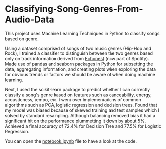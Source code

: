 # Classifying-Song-Genres-From-Audio-Data
This project uses Machine Learning Techniques in Python to classify songs based on genre. 

Using a dataset comprised of songs of two music genres (Hip-Hop and Rock), I trained a classifier to distinguish between the two genres based only on track information derived from [Echonest](http://the.echonest.com/) (now part of Spotify). Made use of pandas and seaborn packages in Python for subsetting the data, aggregating information, and creating plots when exploring the data for obvious trends or factors we should be aware of when doing machine learning. 

Next, I used the scikit-learn package to predict whether I can correctly classify a song's genre based on features such as danceability, energy, acousticness, tempo, etc. I went over implementations of common algorithms such as PCA, logistic regression and decision trees. Found that my model was biased because of skewed training and test samples which I solved by standard resampling. Although balancing removed bias it had a significant hit on the performance plummetting it down by about 5%. Achieved a final accuracy of 72.4% for Decision Tree and 77.5% for Logistic Regression. 

You can open the [notebook.ipynb](https://github.com/abhinand5/Classifying-Song-Genres-From-Audio-Data/blob/master/notebook.ipynb) file to have a look at the code.
